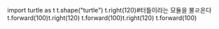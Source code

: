 import turtle as t
t.shape("turtle")
t.right(120)#터틀이라는 모듈을 불ㄹ온다 
t.forward(100)t.right(120)
t.forward(100)t.right(120)
t.forward(100)

